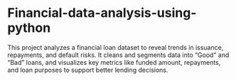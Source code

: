 # Financial-data-analysis-using-python
This project analyzes a financial loan dataset to reveal trends in issuance, repayments, and default risks. It cleans and segments data into “Good” and “Bad” loans, and visualizes key metrics like funded amount, repayments, and loan purposes to support better lending decisions.

